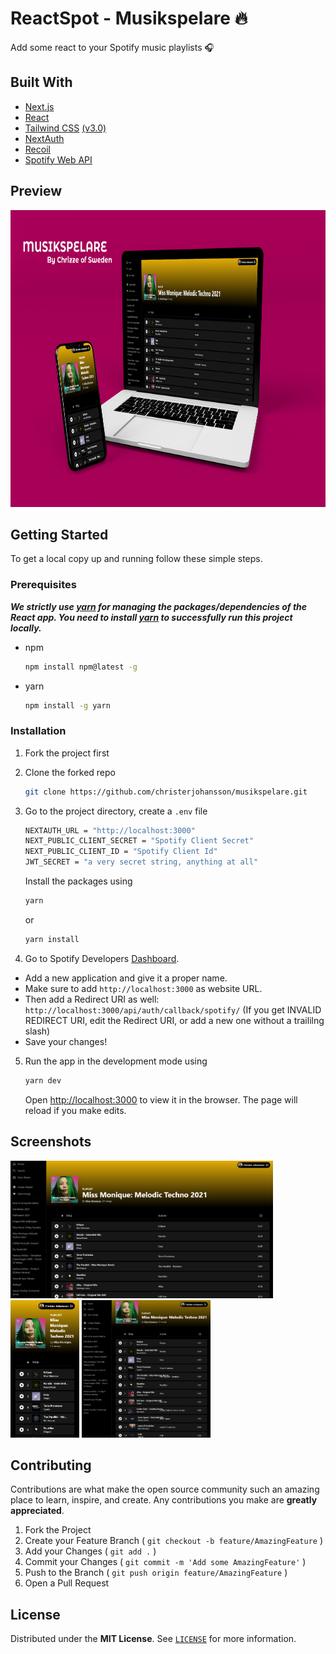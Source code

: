 # ReactSpot - Musikspelare 🔥

Add some react to your Spotify music playlists 🎧

## Built With

- [Next.js](https://nextjs.org/)
- [React](https://reactjs.org/)
- [Tailwind CSS](https://tailwindcss.com/) [(v3.0)](https://tailwindcss.com/blog/tailwindcss-v3)
- [NextAuth](https://next-auth.js.org/)
- [Recoil](https://recoiljs.org/)
- [Spotify Web API](https://developer.spotify.com/documentation/web-api/)

## Preview

<img src="./screenshots/MainApp.png" height="475">

## Getting Started

To get a local copy up and running follow these simple steps.

### Prerequisites

**_We strictly use [yarn](https://yarnpkg.com/) for managing the packages/dependencies of the React app. You need to install [yarn](https://yarnpkg.com/) to successfully run this project locally._**

- npm

  ```sh
  npm install npm@latest -g
  ```

- yarn
  ```sh
  npm install -g yarn
  ```

### Installation

1.  Fork the project first

2.  Clone the forked repo

    ```sh
    git clone https://github.com/christerjohansson/musikspelare.git
    ```

3.  Go to the project directory, create a `.env` file

    ```sh
    NEXTAUTH_URL = "http://localhost:3000"
    NEXT_PUBLIC_CLIENT_SECRET = "Spotify Client Secret"
    NEXT_PUBLIC_CLIENT_ID = "Spotify Client Id"
    JWT_SECRET = "a very secret string, anything at all"
    ```

    Install the packages using

    ```sh
    yarn
    ```

    or

    ```sh
    yarn install
    ```

4. Go to Spotify Developers [Dashboard](https://developer.spotify.com).
- Add a new application and give it a proper name.
- Make sure to add ```http://localhost:3000``` as website URL.
- Then add a Redirect URI as well: ```http://localhost:3000/api/auth/callback/spotify/```
(If you get INVALID REDIRECT URI, edit the Redirect URI, or add a new one without a traililng slash)
- Save your changes!

5.  Run the app in the development mode using

    ```sh
    yarn dev
    ```

    Open [http://localhost:3000](http://localhost:3000) to view it in the browser.
    The page will reload if you make edits.

## Screenshots
<p>
<img src="./screenshots/applikation-1.png" height="220">
<img src="./screenshots/applikation-2.png" height="220">
<img src="./screenshots/applikation-3.png" height="220">
</p>

<!-- CONTRIBUTING -->

## Contributing

Contributions are what make the open source community such an amazing place to learn, inspire, and create. Any contributions you make are **greatly appreciated**.

1. Fork the Project
2. Create your Feature Branch ( `git checkout -b feature/AmazingFeature` )
3. Add your Changes ( `git add .` )
4. Commit your Changes ( `git commit -m 'Add some AmazingFeature'` )
5. Push to the Branch ( `git push origin feature/AmazingFeature` )
6. Open a Pull Request

<!-- LICENSE -->

## License

Distributed under the **MIT License**. See [`LICENSE`](https://github.com/niloysikdar/Spotifire/blob/main/LICENSE) for more information.
